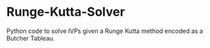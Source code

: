 # Runge-Kutta-Solver
Python code to solve IVPs given a Runge Kutta method encoded as a Butcher Tableau.

